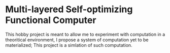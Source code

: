 # Multi-layered Self-optimizing Functional Computer

This hobby project is meant to allow me to experiment with computation in a theoritical environment, I propose a system of computation yet to be materialized; This project is a simlation of such computation.
